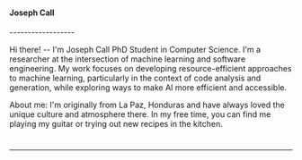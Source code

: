 
<h4>Joseph Call</h4>
------------------

Hi there! -- I'm Joseph Call PhD Student in Computer Science. I'm a researcher at the intersection of machine learning and software engineering. My work focuses on developing resource-efficient approaches to machine learning, particularly in the context of code analysis and generation, while exploring ways to make AI more efficient and accessible.

About me: I'm originally from La Paz, Honduras and have always loved the unique culture and atmosphere there. In my free time, you can find me playing my guitar or trying out new recipes in the kitchen.

<div style="display: grid; grid-template-columns: repeat(4, 1fr); gap: 15px; padding: 5px;">
    <a href="https://jbcallv.netlify.app"><i class="fa-solid fa-globe fa-2x"></i></a>
    <a href="https://www.linkedin.com/in/jbcallv/"><i class="fa-brands fa-linkedin fa-2x"></i></a>
    <a href="https://x.com/"><i class="fa-brands fa-x-twitter fa-2x"></i></a>
    <a href="https://scholar.google.com/"><i class="fa-brands fa-google-scholar fa-2x"></i></a>
</div>

------------------